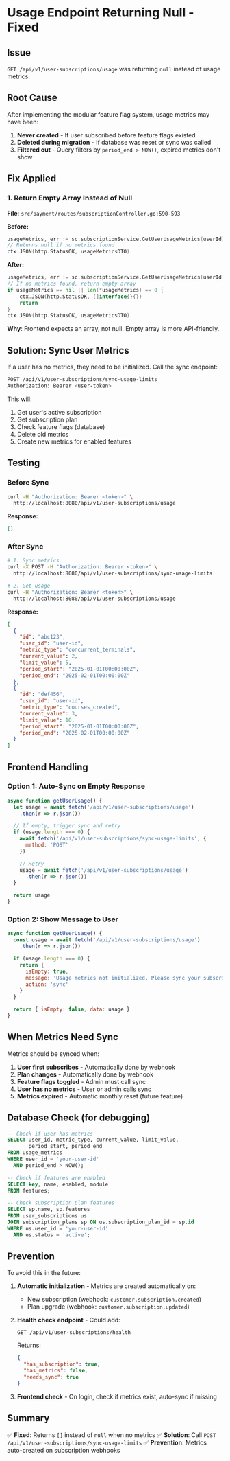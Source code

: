 # Usage Endpoint Returning Null - Fixed

## Issue

`GET /api/v1/user-subscriptions/usage` was returning `null` instead of usage metrics.

## Root Cause

After implementing the modular feature flag system, usage metrics may have been:
1. **Never created** - If user subscribed before feature flags existed
2. **Deleted during migration** - If database was reset or sync was called
3. **Filtered out** - Query filters by `period_end > NOW()`, expired metrics don't show

## Fix Applied

### 1. Return Empty Array Instead of Null

**File**: `src/payment/routes/subscriptionController.go:590-593`

**Before:**
```go
usageMetrics, err := sc.subscriptionService.GetUserUsageMetrics(userId)
// Returns null if no metrics found
ctx.JSON(http.StatusOK, usageMetricsDTO)
```

**After:**
```go
usageMetrics, err := sc.subscriptionService.GetUserUsageMetrics(userId)
// If no metrics found, return empty array
if usageMetrics == nil || len(*usageMetrics) == 0 {
    ctx.JSON(http.StatusOK, []interface{}{})
    return
}
ctx.JSON(http.StatusOK, usageMetricsDTO)
```

**Why**: Frontend expects an array, not null. Empty array is more API-friendly.

## Solution: Sync User Metrics

If a user has no metrics, they need to be initialized. Call the sync endpoint:

```bash
POST /api/v1/user-subscriptions/sync-usage-limits
Authorization: Bearer <user-token>
```

This will:
1. Get user's active subscription
2. Get subscription plan
3. Check feature flags (database)
4. Delete old metrics
5. Create new metrics for enabled features

## Testing

### Before Sync
```bash
curl -H "Authorization: Bearer <token>" \
  http://localhost:8080/api/v1/user-subscriptions/usage
```

**Response:**
```json
[]
```

### After Sync
```bash
# 1. Sync metrics
curl -X POST -H "Authorization: Bearer <token>" \
  http://localhost:8080/api/v1/user-subscriptions/sync-usage-limits

# 2. Get usage
curl -H "Authorization: Bearer <token>" \
  http://localhost:8080/api/v1/user-subscriptions/usage
```

**Response:**
```json
[
  {
    "id": "abc123",
    "user_id": "user-id",
    "metric_type": "concurrent_terminals",
    "current_value": 2,
    "limit_value": 5,
    "period_start": "2025-01-01T00:00:00Z",
    "period_end": "2025-02-01T00:00:00Z"
  },
  {
    "id": "def456",
    "user_id": "user-id",
    "metric_type": "courses_created",
    "current_value": 3,
    "limit_value": 10,
    "period_start": "2025-01-01T00:00:00Z",
    "period_end": "2025-02-01T00:00:00Z"
  }
]
```

## Frontend Handling

### Option 1: Auto-Sync on Empty Response

```javascript
async function getUserUsage() {
  let usage = await fetch('/api/v1/user-subscriptions/usage')
    .then(r => r.json())

  // If empty, trigger sync and retry
  if (usage.length === 0) {
    await fetch('/api/v1/user-subscriptions/sync-usage-limits', {
      method: 'POST'
    })

    // Retry
    usage = await fetch('/api/v1/user-subscriptions/usage')
      .then(r => r.json())
  }

  return usage
}
```

### Option 2: Show Message to User

```javascript
async function getUserUsage() {
  const usage = await fetch('/api/v1/user-subscriptions/usage')
    .then(r => r.json())

  if (usage.length === 0) {
    return {
      isEmpty: true,
      message: 'Usage metrics not initialized. Please sync your subscription.',
      action: 'sync'
    }
  }

  return { isEmpty: false, data: usage }
}
```

## When Metrics Need Sync

Metrics should be synced when:
1. **User first subscribes** - Automatically done by webhook
2. **Plan changes** - Automatically done by webhook
3. **Feature flags toggled** - Admin must call sync
4. **User has no metrics** - User or admin calls sync
5. **Metrics expired** - Automatic monthly reset (future feature)

## Database Check (for debugging)

```sql
-- Check if user has metrics
SELECT user_id, metric_type, current_value, limit_value,
       period_start, period_end
FROM usage_metrics
WHERE user_id = 'your-user-id'
  AND period_end > NOW();

-- Check if features are enabled
SELECT key, name, enabled, module
FROM features;

-- Check subscription plan features
SELECT sp.name, sp.features
FROM user_subscriptions us
JOIN subscription_plans sp ON us.subscription_plan_id = sp.id
WHERE us.user_id = 'your-user-id'
  AND us.status = 'active';
```

## Prevention

To avoid this in the future:

1. **Automatic initialization** - Metrics are created automatically on:
   - New subscription (webhook: `customer.subscription.created`)
   - Plan upgrade (webhook: `customer.subscription.updated`)

2. **Health check endpoint** - Could add:
   ```
   GET /api/v1/user-subscriptions/health
   ```
   Returns:
   ```json
   {
     "has_subscription": true,
     "has_metrics": false,
     "needs_sync": true
   }
   ```

3. **Frontend check** - On login, check if metrics exist, auto-sync if missing

## Summary

✅ **Fixed**: Returns `[]` instead of `null` when no metrics
✅ **Solution**: Call `POST /api/v1/user-subscriptions/sync-usage-limits`
✅ **Prevention**: Metrics auto-created on subscription webhooks
